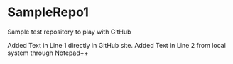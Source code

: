 SampleRepo1
===========

Sample test repository to play with GitHub

Added Text in Line 1 directly in GitHub site.
Added Text in Line 2 from local system through Notepad++